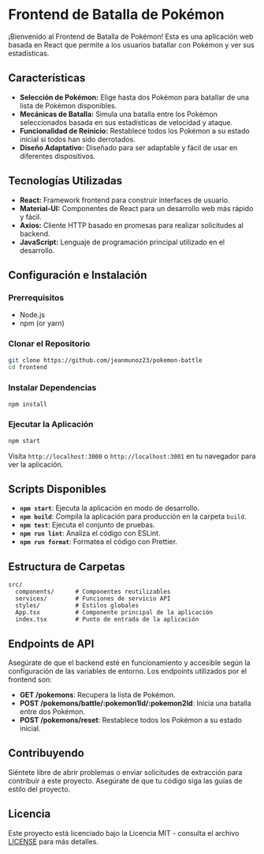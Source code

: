 # Frontend de Batalla de Pokémon

¡Bienvenido al Frontend de Batalla de Pokémon! Esta es una aplicación web basada en React que permite a los usuarios batallar con Pokémon y ver sus estadísticas.

## Características

- **Selección de Pokémon:** Elige hasta dos Pokémon para batallar de una lista de Pokémon disponibles.
- **Mecánicas de Batalla:** Simula una batalla entre los Pokémon seleccionados basada en sus estadísticas de velocidad y ataque.
- **Funcionalidad de Reinicio:** Restablece todos los Pokémon a su estado inicial si todos han sido derrotados.
- **Diseño Adaptativo:** Diseñado para ser adaptable y fácil de usar en diferentes dispositivos.

## Tecnologías Utilizadas

- **React:** Framework frontend para construir interfaces de usuario.
- **Material-UI:** Componentes de React para un desarrollo web más rápido y fácil.
- **Axios:** Cliente HTTP basado en promesas para realizar solicitudes al backend.
- **JavaScript:** Lenguaje de programación principal utilizado en el desarrollo.

## Configuración e Instalación

### Prerrequisitos

- Node.js
- npm (or yarn)

### Clonar el Repositorio

```bash
git clone https://github.com/jeanmunoz23/pokemon-battle
cd frontend
```

### Instalar Dependencias

```bash
npm install
```

### Ejecutar la Aplicación

```bash
npm start
```

Visita `http://localhost:3000` o `http://localhost:3001` en tu navegador para ver la aplicación.

## Scripts Disponibles

- **`npm start`**: Ejecuta la aplicación en modo de desarrollo.
- **`npm build`**: Compila la aplicación para producción en la carpeta `build`.
- **`npm test`**: Ejecuta el conjunto de pruebas.
- **`npm run lint`**: Analiza el código con ESLint.
- **`npm run format`**: Formatea el código con Prettier.

## Estructura de Carpetas

```
src/
  components/      # Componentes reutilizables
  services/        # Funciones de servicio API
  styles/          # Estilos globales
  App.tsx          # Componente principal de la aplicación
  index.tsx        # Punto de entrada de la aplicación
```

## Endpoints de API

Asegúrate de que el backend esté en funcionamiento y accesible según la configuración de las variables de entorno. 
Los endpoints utilizados por el frontend son:

- **GET /pokemons**: Recupera la lista de Pokémon.
- **POST /pokemons/battle/:pokemon1Id/:pokemon2Id**: Inicia una batalla entre dos Pokémon.
- **POST /pokemons/reset**: Restablece todos los Pokémon a su estado inicial.

## Contribuyendo

Siéntete libre de abrir problemas o enviar solicitudes de extracción para contribuir a este proyecto. Asegúrate de que tu código siga las guías de estilo del proyecto.

## Licencia

Este proyecto está licenciado bajo la Licencia MIT - consulta el archivo [LICENSE](LICENSE) para más detalles.
